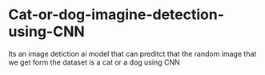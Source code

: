 # Cat-or-dog-imagine-detection-using-CNN
Its an image detiction ai model that can preditct that the random image that we get form the dataset is a cat or a dog using CNN 
